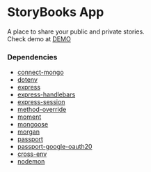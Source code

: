 # StoryBooks App

A place to share your public and private stories.<br>
Check demo at [DEMO](https://abs-storybook.herokuapp.com/)
### Dependencies

- [connect-mongo](https://npmjs.com/package/connect-mongo)
- [dotenv](https://npmjs.com/package/dotenv)
- [express](https://npmjs.com/package/express)
- [express-handlebars](https://npmjs.com/package/express-handlebars)
- [express-session](https://npmjs.com/package/express-session)
- [method-override](https://npmjs.com/package/method-override)
- [moment](https://npmjs.com/package/moment)
- [mongoose](https://npmjs.com/package/mongoose)
- [morgan](https://npmjs.com/package/morgan)
- [passport](https://npmjs.com/package/passport)
- [passport-google-oauth20](https://npmjs.com/package/passport-google-oauth20)
- [cross-env](https://npmjs.com/package/cross-env)
- [nodemon](https://npmjs.com/package/nodemon)
